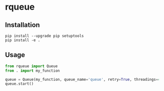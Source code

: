 # rqueue

## Installation

```console
pip install --upgrade pip setuptools
pip install -e .
```

## Usage

```python
from rqueue import Queue
from . import my_function

queue = Queue(my_function, queue_name='queue', retry=True, threadings=4)
queue.start()
```
